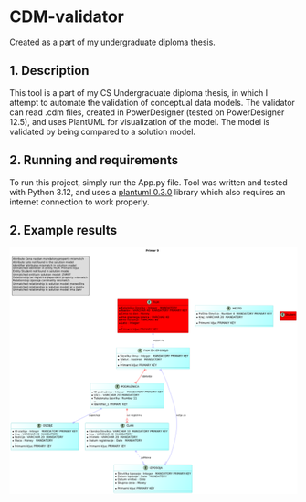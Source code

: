 # CDM-validator
Created as a part of my undergraduate diploma thesis.

## 1. Description
This tool is a part of my CS Undergraduate diploma thesis, in which
I attempt to automate the validation of conceptual data models.
The validator can read .cdm files, created in PowerDesigner (tested on PowerDesigner 12.5), and uses PlantUML for visualization of the model. The model is validated by being compared to a solution model.

## 2. Running and requirements
To run this project, simply run the App.py file.
Tool was written and tested with Python 3.12, and uses a [plantuml
0.3.0](https://pypi.org/project/plantuml/) library which also requires an internet connection to work properly.


## 2. Example results

![Example](res/Example.png)